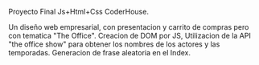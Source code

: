 Proyecto Final Js+Html+Css CoderHouse.

Un diseño web empresarial, con presentacion y carrito de compras pero con tematica "The Office".
Creacion de DOM por JS, Utilizacion de la API "the office show" para obtener los nombres de los actores y las temporadas.
Generacion de frase aleatoria en el Index.
